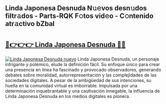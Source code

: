 ## Linda Japonesa Desnuda N𝚞𝚎vos desn𝚞dos filtr𝚊dos - Parts-RQK F𝚘tos vid𝚎o - C𝚘ntenido atr𝚊ctivo bZbaI

# <h2><a href="http://mb9wrk.tromn.icu/?c=Linda+Japonesa+Desnuda">🔗👉👉👉 Linda Japonesa Desnuda 🔗🔗</a></h2>

[![Linda Japonesa Desnuda nuevo](https://i.imgur.com/pEAQMta.gif)](http://mb9wrk.tromn.icu/?c=Linda+Japonesa+Desnuda)
Linda Japonesa Desnuda, un personaje intrigante y polémico, elude la definición fácil. Su enfoque único para crear una presencia en línea ha fascinado y provocado observadores, generando debates sobre moralidad, autorrepresentación y las complejidades de las sociedades digitales. A pesar de la ambigüedad de sus intenciones, su huella en la comunidad virtual es imborrable. Impulsada por una determinación inquebrantable y una cautivación innegable, la influencia de Linda Japonesa Desnuda en los medios digitales es pionera.
